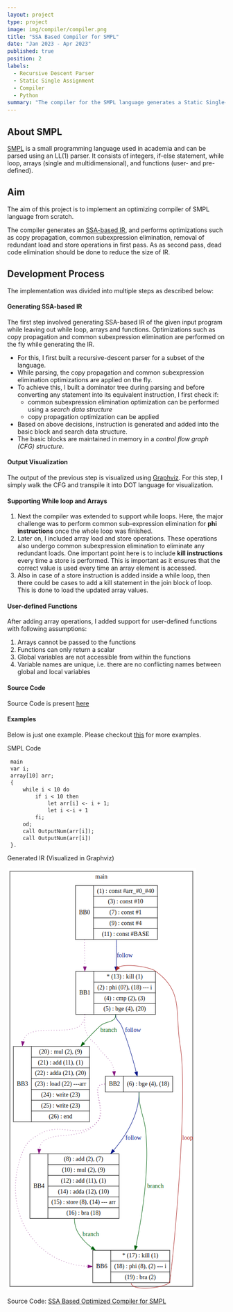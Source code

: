 ```yaml
---
layout: project
type: project
image: img/compiler/compiler.png
title: "SSA Based Compiler for SMPL"
date: "Jan 2023 - Apr 2023"
published: true
position: 2
labels:
  - Recursive Descent Parser
  - Static Single Assignment
  - Compiler
  - Python
summary: "The compiler for the SMPL language generates a Static Single-Assignment (SSA) intermediate representation. It incorporates several optimizations, including copy propagation, common subexpression elimination, removal of redundant load and store operations, and dead code elimination. These optimizations enhance the efficiency and performance of the compiled code."
---
```


## About SMPL

[SMPL](https://github.com/pallavi-garg/smpl-opt-compiler/blob/master/grammars/smpl_grammar.txt) is a small programming language used in academia and can be parsed using an LL(1) parser. It consists of integers, if-else statement, while loop, arrays (single and multidimensional), and functions (user- and pre-defined).

## Aim

The aim of this project is to implement an optimizing compiler of SMPL language from scratch.

The compiler generates an [SSA-based IR](https://en.wikipedia.org/wiki/Static_single-assignment_form), and performs optimizations such as copy propagation, common subexpression elimination, removal of redundant load and store operations in first pass. As as second pass, dead code elimination should be done to reduce the size of IR.

## Development Process

The implementation was divided into multiple steps as described below:

#### Generating SSA-based IR
The first step involved generating SSA-based IR of the given input program while leaving out while loop, arrays and functions. Optimizations such as copy propagation and common subexpression elimination are performed on the fly while generating the IR.

 - For this, I first built a recursive-descent parser for a subset of the language.
 - While parsing, the copy propagation and common subexpression elimination optimizations are applied on the fly. 
 - To achieve this, I built a dominator tree during parsing and before converting any statement into its equivalent instruction, I first check if:
    - common subexpression elimination optimization can be performed using a *search data structure*
    - copy propagation optimization can be applied
  - Based on above decisions, instruction is generated and added into the basic block and search data structure.
  - The basic blocks are maintained in memory in a *control flow graph (CFG) structure*.

#### Output Visualization
The output of the previous step is visualized using [Graphviz](http://www.webgraphviz.com/). For this step, I simply walk the CFG and transpile it into DOT language for visualization.

#### Supporting While loop and Arrays

1. Next the compiler was extended to support while loops. Here, the major challenge was to perform common sub-expression elimination for **phi instructions** once the whole loop was finished.
2. Later on, I included array load and store operations. These operations also undergo common subexpression elimination to eliminate any redundant loads. One important point here is to include **kill instructions** every time a store is performed. This is important as it ensures that the correct value is used every time an array element is accessed.
3. Also in case of a store instruction is added inside a while loop, then there could be cases to add a kill statement in the join block of loop. This is done to load the updated array values.

#### User-defined Functions
After adding array operations, I added support for user-defined functions with following assumptions:

 1. Arrays cannot be passed to the functions
 2. Functions can only return a scalar
 3. Global variables are not accessible from within the functions
 4. Variable names are unique, i.e. there are no conflicting names between global and local variables

#### Source Code
Source Code is present [here](https://github.com/pallavi-garg/smpl-opt-compiler)

#### Examples

Below is just one example. Please checkout [this](https://github.com/pallavi-garg/smpl-opt-compiler#some-examples) for more examples.

SMPL Code

```
 main 
 var i; 
 array[10] arr; 
 {
     while i < 10 do 
         if i < 10 then
             let arr[i] <- i + 1; 
             let i <-i + 1 
         fi;
     od; 
     call OutputNum(arr[i]);
     call OutputNum(arr[i])
 }.
```

Generated IR (Visualized in Graphviz)

 <img class="img-fluid" src="../img/compiler/arrays.png">

Source Code: <a href="https://github.com/pallavi-garg/smpl-opt-compiler">SSA Based Optimized Compiler for SMPL</a>
